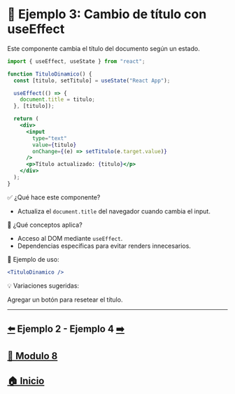 # 🧪 Ejemplo 3: Cambio de título con useEffect

Este componente cambia el título del documento según un estado.

```jsx
import { useEffect, useState } from "react";

function TituloDinamico() {
  const [titulo, setTitulo] = useState("React App");

  useEffect(() => {
    document.title = titulo;
  }, [titulo]);

  return (
    <div>
      <input
        type="text"
        value={titulo}
        onChange={(e) => setTitulo(e.target.value)}
      />
      <p>Título actualizado: {titulo}</p>
    </div>
  );
}
```

✅ ¿Qué hace este componente?

* Actualiza el `document.title` del navegador cuando cambia el input.

🧠 ¿Qué conceptos aplica?

* Acceso al DOM mediante `useEffect`.
* Dependencias específicas para evitar renders innecesarios.

📌 Ejemplo de uso:

```jsx
<TituloDinamico />
```

💡 Variaciones sugeridas:

Agregar un botón para resetear el título.

---

## [⬅️](../Ejemplos/Ejemplo_2.md) Ejemplo 2 - Ejemplo 4 [➡️](../Ejemplos/Ejemplo_4.md)

## [📄 Modulo 8](../Modulo_8.md) 

## [🏠 Inicio](../../README.md) 
